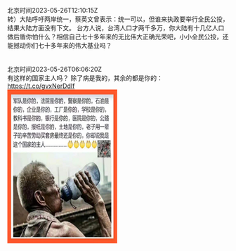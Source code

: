 北京时间2023-05-26T12:10:15Z<br>转）大陆呼吁两岸统一，蔡英文曾表示：统一可以，但谁来执政要举行全民公投，结果大陆方面没有下文。
台方人说，台湾人口才两千多万，你大陆有十几亿人口做后盾你怕什么？相信自己七十多年来的无比伟大正确光荣吧，小小全民公投，还能撼动你们七十多年来的伟大基业吗？<br><br><br>北京时间2023-05-26T06:06:20Z<br>有这样的国家主人吗？
除了病是我的，其余的都是你的： https://t.co/gvxNerDdIf<br><img src='/temp/image/2023/u-Month-5/1661856250361966592_0.jpg' width='250' height='350'><br><br>